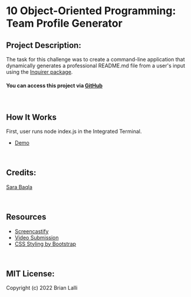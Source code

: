 # 10 Object-Oriented Programming: Team Profile Generator


## Project Description:
The task for this challenge was to create a command-line application that dynamically generates a professional README.md file from a user's input using the [Inquirer package](https://www.npmjs.com/package/inquirer).

#### You can access this project via [GitHub](https://github.com/BrianLalli/Professional-README-Generator)

<br>


## How It Works
First, user runs node index.js in the Integrated Terminal.
* [Demo](https://drive.google.com/file/d/1Swo9cV7wSfbTsDe7GlR2i436-waV3pGM/view)


<br>


## Credits:
[Sara Baqla](https://github.com/missatrox44)


<br>

## Resources
* [Screencastify](https://www.screencastify.com)
* [Video Submission](https://coding-boot-camp.github.io/full-stack/computer-literacy/video-submission-guide)
* [CSS Styling by Bootstrap](https://startbootstrap.com/)

<br>

## MIT License:

Copyright (c) 2022 Brian Lalli